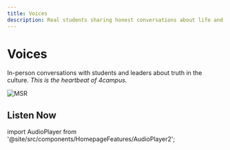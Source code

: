 ```yaml
---
title: Voices
description: Real students sharing honest conversations about life and faith
---
```


# Voices

In-person conversations with students and leaders about truth in the culture. *This is the heartbeat of 4campus.*

![MSR](/img/jason.png)

## Listen Now

import AudioPlayer from '@site/src/components/HomepageFeatures/AudioPlayer2';

<div style={{ display: "flex", alignItems: "center", justifyContent: "flex-start" }}>
  <div style={{ textAlign: "left" }}>
    <AudioPlayer />
  </div>
</div>
